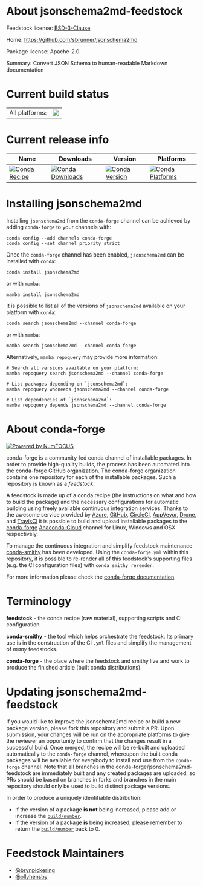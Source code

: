 About jsonschema2md-feedstock
=============================

Feedstock license: [BSD-3-Clause](https://github.com/conda-forge/jsonschema2md-feedstock/blob/main/LICENSE.txt)

Home: https://github.com/sbrunner/jsonschema2md

Package license: Apache-2.0

Summary: Convert JSON Schema to human-readable Markdown documentation

Current build status
====================


<table><tr><td>All platforms:</td>
    <td>
      <a href="https://dev.azure.com/conda-forge/feedstock-builds/_build/latest?definitionId=15758&branchName=main">
        <img src="https://dev.azure.com/conda-forge/feedstock-builds/_apis/build/status/jsonschema2md-feedstock?branchName=main">
      </a>
    </td>
  </tr>
</table>

Current release info
====================

| Name | Downloads | Version | Platforms |
| --- | --- | --- | --- |
| [![Conda Recipe](https://img.shields.io/badge/recipe-jsonschema2md-green.svg)](https://anaconda.org/conda-forge/jsonschema2md) | [![Conda Downloads](https://img.shields.io/conda/dn/conda-forge/jsonschema2md.svg)](https://anaconda.org/conda-forge/jsonschema2md) | [![Conda Version](https://img.shields.io/conda/vn/conda-forge/jsonschema2md.svg)](https://anaconda.org/conda-forge/jsonschema2md) | [![Conda Platforms](https://img.shields.io/conda/pn/conda-forge/jsonschema2md.svg)](https://anaconda.org/conda-forge/jsonschema2md) |

Installing jsonschema2md
========================

Installing `jsonschema2md` from the `conda-forge` channel can be achieved by adding `conda-forge` to your channels with:

```
conda config --add channels conda-forge
conda config --set channel_priority strict
```

Once the `conda-forge` channel has been enabled, `jsonschema2md` can be installed with `conda`:

```
conda install jsonschema2md
```

or with `mamba`:

```
mamba install jsonschema2md
```

It is possible to list all of the versions of `jsonschema2md` available on your platform with `conda`:

```
conda search jsonschema2md --channel conda-forge
```

or with `mamba`:

```
mamba search jsonschema2md --channel conda-forge
```

Alternatively, `mamba repoquery` may provide more information:

```
# Search all versions available on your platform:
mamba repoquery search jsonschema2md --channel conda-forge

# List packages depending on `jsonschema2md`:
mamba repoquery whoneeds jsonschema2md --channel conda-forge

# List dependencies of `jsonschema2md`:
mamba repoquery depends jsonschema2md --channel conda-forge
```


About conda-forge
=================

[![Powered by
NumFOCUS](https://img.shields.io/badge/powered%20by-NumFOCUS-orange.svg?style=flat&colorA=E1523D&colorB=007D8A)](https://numfocus.org)

conda-forge is a community-led conda channel of installable packages.
In order to provide high-quality builds, the process has been automated into the
conda-forge GitHub organization. The conda-forge organization contains one repository
for each of the installable packages. Such a repository is known as a *feedstock*.

A feedstock is made up of a conda recipe (the instructions on what and how to build
the package) and the necessary configurations for automatic building using freely
available continuous integration services. Thanks to the awesome service provided by
[Azure](https://azure.microsoft.com/en-us/services/devops/), [GitHub](https://github.com/),
[CircleCI](https://circleci.com/), [AppVeyor](https://www.appveyor.com/),
[Drone](https://cloud.drone.io/welcome), and [TravisCI](https://travis-ci.com/)
it is possible to build and upload installable packages to the
[conda-forge](https://anaconda.org/conda-forge) [Anaconda-Cloud](https://anaconda.org/)
channel for Linux, Windows and OSX respectively.

To manage the continuous integration and simplify feedstock maintenance
[conda-smithy](https://github.com/conda-forge/conda-smithy) has been developed.
Using the ``conda-forge.yml`` within this repository, it is possible to re-render all of
this feedstock's supporting files (e.g. the CI configuration files) with ``conda smithy rerender``.

For more information please check the [conda-forge documentation](https://conda-forge.org/docs/).

Terminology
===========

**feedstock** - the conda recipe (raw material), supporting scripts and CI configuration.

**conda-smithy** - the tool which helps orchestrate the feedstock.
                   Its primary use is in the construction of the CI ``.yml`` files
                   and simplify the management of *many* feedstocks.

**conda-forge** - the place where the feedstock and smithy live and work to
                  produce the finished article (built conda distributions)


Updating jsonschema2md-feedstock
================================

If you would like to improve the jsonschema2md recipe or build a new
package version, please fork this repository and submit a PR. Upon submission,
your changes will be run on the appropriate platforms to give the reviewer an
opportunity to confirm that the changes result in a successful build. Once
merged, the recipe will be re-built and uploaded automatically to the
`conda-forge` channel, whereupon the built conda packages will be available for
everybody to install and use from the `conda-forge` channel.
Note that all branches in the conda-forge/jsonschema2md-feedstock are
immediately built and any created packages are uploaded, so PRs should be based
on branches in forks and branches in the main repository should only be used to
build distinct package versions.

In order to produce a uniquely identifiable distribution:
 * If the version of a package **is not** being increased, please add or increase
   the [``build/number``](https://docs.conda.io/projects/conda-build/en/latest/resources/define-metadata.html#build-number-and-string).
 * If the version of a package **is** being increased, please remember to return
   the [``build/number``](https://docs.conda.io/projects/conda-build/en/latest/resources/define-metadata.html#build-number-and-string)
   back to 0.

Feedstock Maintainers
=====================

* [@brynpickering](https://github.com/brynpickering/)
* [@ollyhensby](https://github.com/ollyhensby/)

